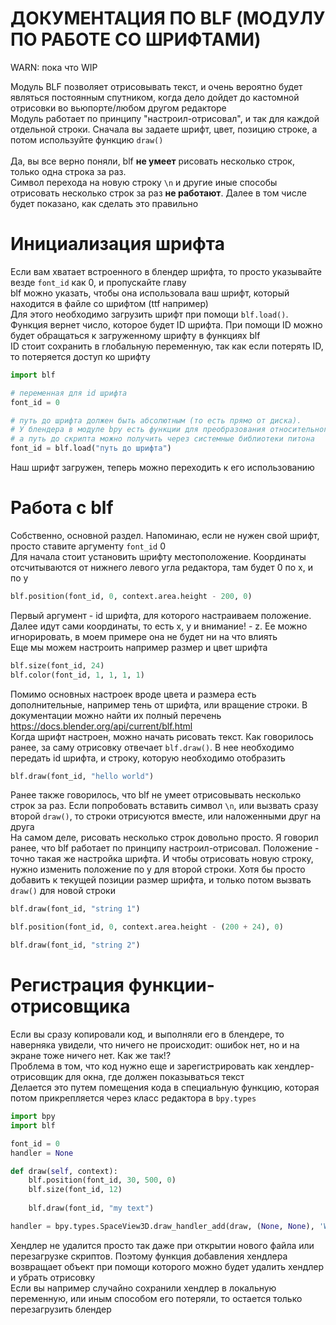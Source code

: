 # ДОКУМЕНТАЦИЯ ПО BLF (МОДУЛУ ПО РАБОТЕ СО ШРИФТАМИ) <br />
WARN: пока что WIP <br />

Модуль BLF позволяет отрисовывать текст, и очень вероятно будет являться постоянным спутником, когда дело дойдет до кастомной отрисовки во вьюпорте/любом другом редакторе
<br />
Модуль работает по принципу "настроил-отрисовал", и так для каждой отдельной строки. Сначала вы задаете шрифт, цвет, позицию строке, а потом используйте функцию ```draw()```
<br />
<br />
Да, вы все верно поняли, blf **не умеет** рисовать несколько строк, только одна строка за раз.
<br />
Символ перехода на новую строку `\n` и другие иные способы отрисовать несколько строк за раз **не работают**. Далее в том числе будет показано, как сделать это правильно

# Инициализация шрифта
Если вам хватает встроенного в блендер шрифта, то просто указывайте везде `font_id` как 0, и пропускайте главу
<br />
blf можно указать, чтобы она использовала ваш шрифт, который находится в файле со шрифтом (ttf например)
<br />
Для этого необходимо загрузить шрифт при помощи `blf.load()`. Функция вернет число, которое будет ID шрифта. При помощи ID можно будет обращаться к загруженному шрифту в функциях blf
<br />
ID стоит сохранить в глобальную переменную, так как если потерять ID, то потеряется доступ ко шрифту
<br />
```python
import blf

# переменная для id шрифта
font_id = 0

# путь до шрифта должен быть абсолютным (то есть прямо от диска). 
# У блендера в модуле bpy есть функции для преобразования относительного пути от текущего blend файла в абсолютный путь
# а путь до скрипта можно получить через системные библиотеки питона
font_id = blf.load("путь до шрифта")
```
Наш шрифт загружен, теперь можно переходить к его использованию

# Работа с blf
Собственно, основной раздел. Напоминаю, если не нужен свой шрифт, просто ставите аргументу `font_id` 0
<br />
Для начала стоит установить шрифту местоположение. Координаты отсчитываются от нижнего левого угла редактора, там будет 0 по x, и по y
```python
blf.position(font_id, 0, context.area.height - 200, 0)
```
Первый аргумент - id шрифта, для которого настраиваем положение. Далее идут сами координаты, то есть x, y и внимание! - z. Ее можно игнорировать, в моем примере она не будет ни на что влиять
<br />
Еще мы можем настроить например размер и цвет шрифта
```python
blf.size(font_id, 24)
blf.color(font_id, 1, 1, 1, 1)
```
Помимо основных настроек вроде цвета и размера есть дополнительные, например тень от шрифта, или вращение строки. В документации можно найти их полный перечень https://docs.blender.org/api/current/blf.html
<br /> 
Когда шрифт настроен, можно начать рисовать текст. Как говорилось ранее, за саму отрисовку отвечает `blf.draw()`. В нее необходимо передать id шрифта, и строку, которую необходимо отобразить
```python
blf.draw(font_id, "hello world")
```
Ранее также говорилось, что blf не умеет отрисовывать несколько строк за раз. Если попробовать вставить символ `\n`, или вызвать сразу второй `draw()`, то строки отрисуются вместе, или наложенными друг на друга
<br />
На самом деле, рисовать несколько строк довольно просто. Я говорил ранее, что blf работает по принципу настроил-отрисовал. Положение - точно такая же настройка шрифта. И чтобы отрисовать новую строку, нужно изменить положение по y для второй строки. Хотя бы просто добавить к текущей позиции размер шрифта, и только потом вызвать `draw()` для новой строки
```python
blf.draw(font_id, "string 1")

blf.position(font_id, 0, context.area.height - (200 + 24), 0)

blf.draw(font_id, "string 2")
```
# Регистрация функции-отрисовщика
Если вы сразу копировали код, и выполняли его в блендере, то наверняка увидели, что ничего не происходит: ошибок нет, но и на экране тоже ничего нет. Как же так!?
<br /> 
Проблема в том, что код нужно еще и зарегистрировать как хендлер-отрисовщик для окна, где должен показываться текст
<br />
Делается это путем помещения кода в специальную функцию, которая потом прикрепляется через класс редактора в `bpy.types`
```python
import bpy
import blf

font_id = 0
handler = None

def draw(self, context):
    blf.position(font_id, 30, 500, 0)
    blf.size(font_id, 12)
    
    blf.draw(font_id, "my text")

handler = bpy.types.SpaceView3D.draw_handler_add(draw, (None, None), 'WINDOW', 'POST_PIXEL')
```
Хендлер не удалится просто так даже при открытии нового файла или перезагрузке скриптов. Поэтому функция добавления хендлера возвращает объект при помощи которого можно будет удалить хендлер и убрать отрисовку
<br />
Если вы например случайно сохранили хендлер в локальную переменную, или иным способом его потеряли, то остается только перезагрузить блендер



